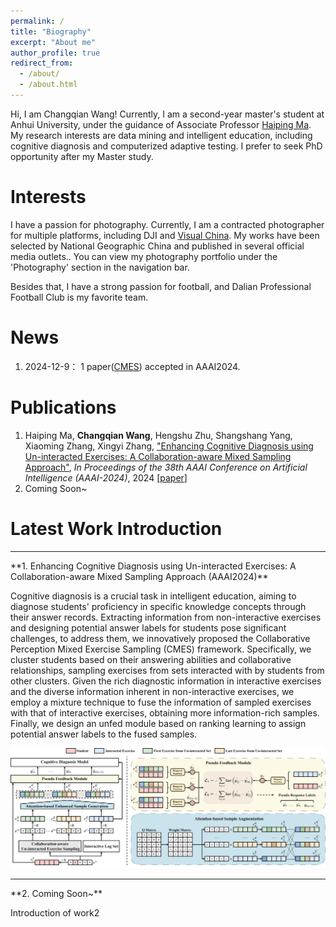 ```yaml
---
permalink: /
title: "Biography"
excerpt: "About me"
author_profile: true
redirect_from: 
  - /about/
  - /about.html
---
```


Hi, I am Changqian Wang! Currently, I am a second-year master's student at Anhui University, under the guidance of Associate Professor [Haiping Ma](https://wky.ahu.edu.cn/2023/0926/c13481a316092/page.htm). My research interests are data mining and intelligent education, including cognitive diagnosis and computerized adaptive testing. I prefer to seek PhD opportunity after my Master study.

Interests
=======
I have a passion for photography. Currently, I am a contracted photographer for multiple platforms, including DJI and [Visual China](https://500px.com.cn/wcq206). My works have been selected by National Geographic China and published in several official media outlets.. You can view my photography portfolio under the 'Photography' section in the navigation bar.

Besides that, I have a strong passion for football, and Dalian Professional Football Club is my favorite team.

News
=======
1. 2024-12-9： 1 paper([CMES](https://arxiv.org/abs/2312.10110)) accepted in AAAI2024.

Publications
=======
<!-- <hr> -->
<!-- **Conference Papers** -->

1. Haiping Ma, **Changqian Wang**, Hengshu Zhu, Shangshang Yang, Xiaoming Zhang, Xingyi Zhang, <u>"Enhancing Cognitive Diagnosis using Un-interacted Exercises: A Collaboration-aware Mixed Sampling Approach"</u>, *In Proceedings of the 38th AAAI Conference on Artificial Intelligence (AAAI-2024)*, 2024 [[paper](https://arxiv.org/abs/2312.10110)]
2. Coming Soon~

<!-- <hr> -->
<!--**Journal Papers** -->

<!-- 1. Coming Soon~ -->
<!-- 2. Coming Soon~ -->

<!-- Awards
=======

1. Coming Soon~
2. Coming Soon~

Academic Services
=======

1. Coming Soon~
2. Coming Soon~ -->

Latest Work Introduction
=======
<hr>
**1. Enhancing Cognitive Diagnosis using Un-interacted Exercises: A Collaboration-aware Mixed Sampling Approach (AAAI2024)**

Cognitive diagnosis is a crucial task in intelligent education, aiming to diagnose students' proficiency in specific knowledge concepts through their answer records. Extracting information from non-interactive exercises and designing potential answer labels for students pose significant challenges, to address them, we innovatively proposed the Collaborative Perception Mixed Exercise Sampling (CMES) framework. Specifically, we cluster students based on their answering abilities and collaborative relationships, sampling exercises from sets interacted with by students from other clusters. Given the rich diagnostic information in interactive exercises and the diverse information inherent in non-interactive exercises, we employ a mixture technique to fuse the information of sampled exercises with that of interactive exercises, obtaining more information-rich samples. Finally, we design an unfed module based on ranking learning to assign potential answer labels to the fused samples.

![CMES](/models/cmes.png)

<hr>
**2. Coming Soon~**

Introduction of work2


